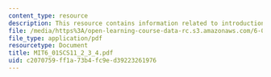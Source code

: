 ```yaml
---
content_type: resource
description: This resource contains information related to introduction to recursion.
file: /media/https%3A/open-learning-course-data-rc.s3.amazonaws.com/6-01sc-introduction-to-electrical-engineering-and-computer-science-i-spring-2011/c2070759ff1a73b4fc9ed39223261976_MIT6_01SCS11_2_3_4.pdf
file_type: application/pdf
resourcetype: Document
title: MIT6_01SCS11_2_3_4.pdf
uid: c2070759-ff1a-73b4-fc9e-d39223261976
---
```


